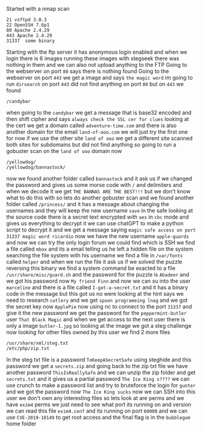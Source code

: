 Started with a nmap scan
```
21 vsftpd 3.0.3
22 OpenSSH 7.6p1
80 Apache 2.4.29
443 Apache 2.4.29
31337  some binary
```
Starting with the ftp server it has anonymous login enabled and when we login there is 6 images running these images with stegseek there was nothing in them and we can also not upload anything to the FTP 
Going to the webserver on port `80` says there is nothing found 
Going to the webserver on port `443` we get a image and says `the magic word` im going to run `dirsearch` on port `443` did not find anything on port `80` but on `443` we found 
```
/candybar
```
when going to the `candybar` we get a message that is base32 encoded and then shift cipher and says `always check the SSL cer for clues` looking at the cert we get a domain called `adventure-time.com` and there is also another domain for the email `land-of-ooo.com` we will just try the first one for now if we use the other site `land of ooo` we get a different site scanned both sites for subdomains but did not find anything so going to run a gobuster scan on the `land of ooo` domain now
```
/yellowdog/
/yellowdog/bannastock/
```
now we found another folder called `bannastock` and it ask us if we changed the password and gives us some morse code with `/` and delimiters and when we decode it we get `THE BANNAS ARE THE BEST!!!` but we don't know what to do this with so lets do another gobuster scan  and we found another folder called `/princess/` and it has a message about changing the usernames and they will keep the new username `save` in the safe looking at the source code there is a secret text encrypted with `aes` in `cbc` mode and gives us everything to decrypt it we can use chatGPT to make a python script to decrypt it and we get a message saying `magic safe access on port 31337 magic word ricardio` now we have the new username `apple-guards` and now we can try the only login forum we could find which is SSH we find a file called `mbox` and its a email telling us he left a hidden file on the system searching the file system with his username we find a file in `/var/fonts` called `helper` and when we run the file it ask us if we solved the puzzle reversing this binary we find a system command be exacted to a file `/usr/share/misc/guard.sh` and the password for the puzzle is `Abadeer` and we got his password now `My friend Finn` and now we can su into the user `marceline` and there is a file called `I-got-a-secret.txt` and it has a binary code in the message but this got us no were looking at the hint says we need to research `cutlery` 
and we get `spoon programeing lnag` and we got the secret key now `ApplePie` now using nc to connect to the port `31337` and give it the new password we get the password for the `peppermint-butler` user `That Black Magic` and when we get access to the next user there is only a image `butler-1.jpg` so looking at the image we got a steg challenge now looking for other files owned by this user we find 2 more files 
```
/usr/share/xml/steg.txt
/etc/php/zip.txt
```
In the steg txt file is a password `ToKeepASecretSafe` using steghide and this password we get a `secrets.zip` and going back to the zip txt file we have another password `ThisIsReallySafe` and we can unzip the zip folder and get `secrets.txt` and it gives us a partial password `The Ice King s????` we can use crunch to make a password list and try to bruteforce the login for `gunter` and we got the password now `The Ice King sucks` now we can SSH into this user we don't own any interesting files so lets look at are perms and we have `exim4` perms we just need to see what port its running on and version we can read this file `exim4.conf` and its running on port `60000` and we can use `CVE-2019-10149` to get root access and the final flag is in the `bubblegum` home folder 
